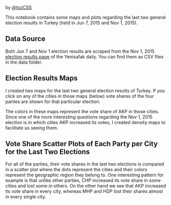 by [@tozCSS](https://twitter.com/tozCSS)

This notebook contains some maps and plots regarding the last two general election results in Turkey (held in Jun 7, 2015 and Nov 1, 2015).

## Data Source
Both Jun 7 and Nov 1 election results are scraped from the Nov 1, 2015 [election results page]('http://www.yenisafak.com/secim-2015-kasim/secim-sonuclari') of the Yenisafak daily. You can find them as CSV files in the data folder.

## Election Results Maps
I created two maps for the last two general election results of Turkey. If you click on any of the cities in those maps (below) vote shares of the four parties are shown for that particular election.

The colors in these maps represent the vote share of AKP in those cities. Since one of the more interesting questions regarding the Nov 1, 2015 election is in which cities AKP increased its votes, I created density maps to facilitate us seeing them.

## Vote Share Scatter Plots of Each Party per City for the Last Two Elections
For all of the parties, their vote shares in the last two elections is compared in a scatter plot where the dots represent the cities and their colors represent the geographic region they belong to. One interesting pattern for example is that unlike other parties, CHP increased its vote share in some cities and lost some in others. On the other hand we see that AKP increased its vote share in every city, whereas MHP and HDP lost their shares almost in every single city.